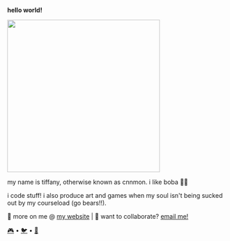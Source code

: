 __hello world!__

<img src="https://user-images.githubusercontent.com/20329981/193142371-a398ff38-b871-4b1f-8f79-e6a3d3ae227f.png" width="350" />

my name is tiffany, otherwise known as cnnmon. i like boba 🧋🐢

i code stuff! i also produce art and games when my soul isn't being sucked out by my courseload (go bears!!).

🌱 more on me @ [my website](https://tiffanywang.me/) | 📧 want to collaborate? [email me!](mailto:tiffanywang@berkeley.edu)

[🎮](https://cnnmon.itch.io/) • [🐦](https://twitter.com/cnnmonsugar) • [💼](https://www.linkedin.com/in/wtiffany/)
